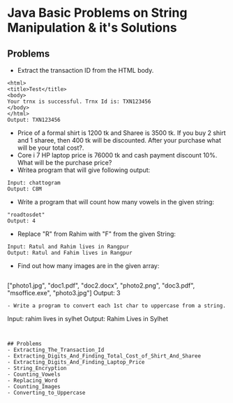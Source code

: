 # Java Basic Problems on String Manipulation & it's Solutions

## Problems 
- Extract the transaction ID from the HTML body.
 ```
<html>
<title>Test</title>
<body>
Your trnx is successful. Trnx Id is: TXN123456
</body>
</html>
Output: TXN123456
 ```
- Price of a formal shirt is 1200 tk and Sharee is 3500 tk. If you buy 2 shirt and 1 sharee, then 400 tk will be discounted. After your purchase what will be your total cost?.
- Core i 7 HP laptop price is 76000 tk and cash payment discount 10%. What will be the purchase price?
 - Writea program that will give following output:
  ```
Input: chattogram
Output: C8M
 ```
 - Write a program that will count how many vowels in the given string:
 ```
"roadtosdet"
Output: 4
 ``` 
 - Replace "R" from Rahim with "F" from the given String:
  ```
Input: Ratul and Rahim lives in Rangpur
Output: Ratul and Fahim lives in Rangpur
 ```
 - Find out how many images are in the given array:
   ```
 ["photo1.jpg", "doc1.pdf", "doc2.docx", "photo2.png", "doc3.pdf", "msoffice.exe", "photo3.jpg"]
Output: 3
 ```
 - Write a program to convert each 1st char to uppercase from a string.
   ```
Input: rahim lives in sylhet
Output: Rahim Lives in Sylhet
 ```
 
 
 ## Problems 
 - Extracting_The_Transaction_Id
 - Extracting_Digits_And_Finding_Total_Cost_of_Shirt_And_Sharee
 - Extracting_Digits_And_Finding_Laptop_Price
 - String_Encryption
 - Counting_Vowels
 - Replacing_Word
 - Counting_Images
 - Converting_to_Uppercase


